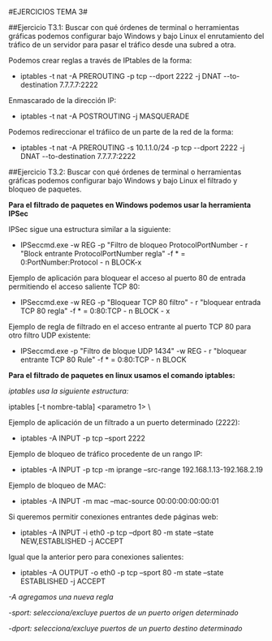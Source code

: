 #EJERCICIOS TEMA 3#

##Ejercicio T3.1: Buscar con qué órdenes de terminal o herramientas gráficas podemos configurar bajo Windows y bajo Linux el enrutamiento del tráfico de un servidor para pasar el tráfico desde una subred a otra.

Podemos crear reglas a través de IPtables de la forma:
- iptables -t nat -A PREROUTING -p tcp --dport 2222 -j DNAT --to-destination 7.7.7.7:2222

Enmascarado de la dirección IP:
- iptables -t nat -A POSTROUTING -j MASQUERADE

Podemos redireccionar el tráfiico de un parte de la red de la forma:
- iptables -t nat -A PREROUTING -s 10.1.1.0/24 -p tcp --dport 2222 -j DNAT --to-destination 7.7.7.7:2222

##Ejercicio T3.2: Buscar con qué órdenes de terminal o herramientas gráficas podemos configurar bajo Windows y bajo Linux el filtrado y bloqueo de paquetes.

**Para el filtrado de paquetes en Windows podemos usar la herramienta IPSec**

IPSec sigue una estructura similar a la siguiente:
- IPSeccmd.exe -w REG -p "Filtro de bloqueo ProtocolPortNumber - r "Block entrante ProtocolPortNumber regla" -f * = 0:PortNumber:Protocol - n BLOCK-x

Ejemplo de aplicación para bloquear el acceso al puerto 80 de entrada permitiendo el acceso saliente TCP 80:
- IPSeccmd.exe -w REG -p "Bloquear TCP 80 filtro" - r "bloquear entrada TCP 80 regla" -f * = 0:80:TCP - n BLOCK - x

Ejemplo de regla de filtrado en el acceso entrante al puerto TCP 80 para otro filtro UDP existente:
- IPSeccmd.exe -p "Filtro de bloque UDP 1434" -w REG - r "bloquear entrante TCP 80 Rule" -f * = 0:80:TCP - n BLOCK

**Para el filtrado de paquetes en linux usamos el comando iptables:**

*iptables usa la siguiente estructura:*

iptables [-t nombre-tabla] <comando> <nombre-cadena> <parametro 1> \ <opcion1>

Ejemplo de aplicación de un filtrado a un puerto determinado (2222):
- iptables -A INPUT -p tcp –sport 2222

Ejemplo de bloqueo de tráfico procedente de un rango IP:
- iptables -A INPUT -p tcp -m iprange –src-range 192.168.1.13-192.168.2.19

Ejemplo de bloqueo de MAC:
- iptables -A INPUT -m mac –mac-source 00:00:00:00:00:01

Si queremos permitir conexiones entrantes dede páginas web:
- iptables -A INPUT -i eth0 -p tcp –dport 80 -m state –state NEW,ESTABLISHED -j ACCEPT

Igual que la anterior pero para conexiones salientes:
- iptables -A OUTPUT -o eth0 -p tcp –sport 80 -m state –state ESTABLISHED -j ACCEPT

*-A agregamos una nueva regla*

*-sport: selecciona/excluye puertos de un puerto origen determinado*

*-dport: selecciona/excluye puertos de un puerto destino determinado*